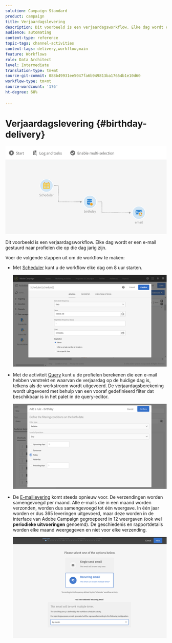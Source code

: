 ```yaml
---
solution: Campaign Standard
product: campaign
title: Verjaardagslevering
description: Dit voorbeeld is een verjaardagsworkflow. Elke dag wordt er een e-mail gestuurd naar profielen die op die dag jarig zijn.
audience: automating
content-type: reference
topic-tags: channel-activities
context-tags: delivery,workflow,main
feature: Workflows
role: Data Architect
level: Intermediate
translation-type: tm+mt
source-git-commit: 088b49931ee5047fa6b949813ba17654b1e10d60
workflow-type: tm+mt
source-wordcount: '176'
ht-degree: 68%

---
```



# Verjaardagslevering {#birthday-delivery}

![](assets/wkf_delivery_example_1.png)

Dit voorbeeld is een verjaardagsworkflow. Elke dag wordt er een e-mail gestuurd naar profielen die op die dag jarig zijn.

Voer de volgende stappen uit om de workflow te maken:

* Met [Scheduler](../../automating/using/scheduler.md) kunt u de workflow elke dag om 8 uur starten.

   ![](assets/wkf_delivery_example_2.png)

* Met de activiteit [Query](../../automating/using/query.md) kunt u de profielen berekenen die een e-mail hebben verstrekt en waarvan de verjaardag op de huidige dag is, telkens als de werkstroom wordt uitgevoerd. De verjaardagsberekening wordt uitgevoerd met behulp van een vooraf gedefinieerd filter dat beschikbaar is in het palet in de query-editor.

   ![](assets/wkf_delivery_example_3.png)

* De [E-maillevering](../../automating/using/email-delivery.md) komt steeds opnieuw voor. De verzendingen worden samengevoegd per maand. Alle e-mails die in een maand worden verzonden, worden dus samengevoegd tot één weergave. In één jaar worden er dus 365 leveringen uitgevoerd, maar deze worden in de interface van Adobe Campaign gegroepeerd in 12 weergaven (ook wel **periodieke uitvoeringen** genoemd). De geschiedenis en rapportdetails worden elke maand weergegeven en niet voor elke verzending.

   ![](assets/wkf_delivery_example_4.png)

